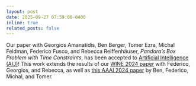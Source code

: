 ```yaml
---
layout: post
date: 2025-09-27 07:59:00-0400
inline: true
related_posts: false
---
```


Our paper with Georgios Amanatidis, Ben Berger, Tomer Ezra, Michal Feldman, Federico Fusco, and Rebecca Reiffenhäuser, *Pandora’s Box Problem with Time Constraints*, has been accepted to [Artificial Intelligence (AIJ)](https://aij.ijcai.org)! This work extends the results of our [WINE 2024 paper](#WINE24) with Federico, Georgios, and Rebecca, as well as [this AAAI 2024 paper](https://ojs.aaai.org/index.php/AAAI/article/view/30015) by Ben, Federico, Michal, and Tomer.
